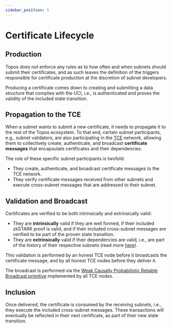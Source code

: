```yaml
---
sidebar_position: 5
---
```


# Certificate Lifecycle

## Production

Topos does not enforce any rules as to how often and when subnets should submit their certificates, and as such leaves the definition of the triggers responsible for certificate production at the discretion of subnet developers.

Producing a certificate comes down to creating and submitting a data structure that complies with the UCI, i.e., is authenticated and proves the validity of the included state transition.

## Propagation to the TCE

When a subnet wants to submit a new certificate, it needs to propagate it to the rest of the Topos ecosystem. To that end, certain subnet participants, e.g., subnet validators, are also participating in the [TCE](/learn/tce/overview) network, allowing them to collectively create, authenticate, and broadcast <b>certificate messages</b> that encapsulate certificates and their dependencies.

The role of these specific subnet participants is twofold:

- They create, authenticate, and broadcast certificate messages to the TCE network.
- They verify certificate messages received from other subnets and execute cross-subnet messages that are addressed to their subnet.

## Validation and Broadcast

Certificates are verified to be both intrinsically and extrinsically valid:

- They are **intrinsically** valid if they are well formed, if their included zkSTARK proof is valid, and if their included cross-subnet messages are verified to be part of the proven state transition.
- They are **extrinsically** valid if their dependencies are valid, i.e., are part of the history of their respective subnets (read more [here](/learn/tce/wcprb)).

This validation is performed by an honest TCE node before it broadcasts the certificate message, and by all honest TCE nodes before they deliver it.

The broadcast is performed via the [Weak Causally Probabilistic Reliable Broadcast primitive](/learn/tce/wcprb) implemented by all TCE nodes.

## Inclusion

Once delivered, the certificate is consumed by the receiving subnets, i.e., they execute the included cross-subnet messages. These transactions will eventually be reflected in their next certificate, as part of their new state transition.
